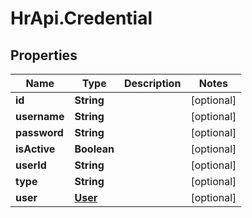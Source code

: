 # HrApi.Credential

## Properties

Name | Type | Description | Notes
------------ | ------------- | ------------- | -------------
**id** | **String** |  | [optional] 
**username** | **String** |  | [optional] 
**password** | **String** |  | [optional] 
**isActive** | **Boolean** |  | [optional] 
**userId** | **String** |  | [optional] 
**type** | **String** |  | [optional] 
**user** | [**User**](User.md) |  | [optional] 


